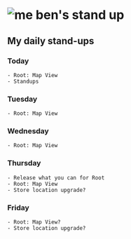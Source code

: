 # ![me](https://avatars2.githubusercontent.com/u/5232044?s=50&v=4) ben's stand up

## My daily stand-ups

### Today

    - Root: Map View
    - Standups
    
### Tuesday

    - Root: Map View
 
### Wednesday

    - Root: Map View
    
### Thursday

    - Release what you can for Root
    - Root: Map View
    - Store location upgrade?

### Friday

    - Root: Map View?
    - Store location upgrade?
